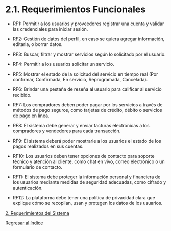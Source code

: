 # 2.1. Requerimientos Funcionales

  - RF1: Permitir a los usuarios y proveedores registrar una cuenta y validar las credenciales para iniciar sesión.
    
  - RF2: Gestión de datos del perfil, en caso se quiera agregar información, editarla, o borrar datos.
  
  - RF3: Buscar, filtrar y mostrar servicios según lo solicitado por el usuario.
    
  - RF4: Permitir a los usuarios solicitar un servicio.
  
  - RF5: Mostrar el estado de la solicitud del servicio en tiempo real (Por confirmar, Confirmada, En servicio, Reprogramada, Cancelada).
  
  - RF6: Brindar una pestaña de reseña al usuario para calificar al servicio recibido.

  - RF7: Los compradores deben poder pagar por los servicios a través de métodos de pago seguros, como tarjetas de crédito, débito o servicios de pago en línea.

  - RF8: El sistema debe generar y enviar facturas electrónicas a los compradores y vendedores para cada transacción.

  - RF9: El sistema deberá poder mostrarle a los usuarios el estado de los pagos realizados en sus cuentas.

  - RF10: Los usuarios deben tener opciones de contacto para soporte técnico y atención al cliente, como chat en vivo, correo electrónico o un formulario de contacto.

  
  -  RF11: El sistema debe proteger la información personal y financiera de los usuarios mediante medidas de seguridad adecuadas, como cifrado y autenticación.
  
  -  RF12: La plataforma debe tener una política de privacidad clara que explique cómo se recopilan, usan y protegen los datos de los usuarios.


[2. Requerimientos del Sistema](../2.md)

[Regresar al índice](../README.md)
